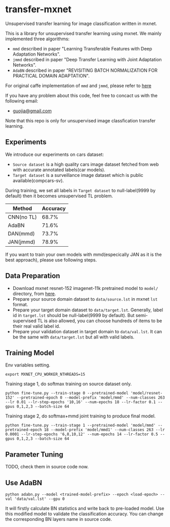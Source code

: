 # transfer-mxnet
Unsupervised transfer learning for image classification written in mxnet.

This is a library for unsupervised transfer learning using mxnet. We mainly implemented three algorithms:

- `mmd` described in paper "Learning Transferable Features with Deep Adaptation Networks".
- `jmmd` described in paper "Deep Transfer Learning with Joint Adaptation Networks".
- `AdaBN` described in paper "REVISITING BATCH NORMALIZATION FOR PRACTICAL DOMAIN ADAPTATION".

For original caffe implementation of `mmd` and `jmmd`, please refer to [here](https://github.com/thuml/transfer-caffe)

If you have any problem about this code, feel free to concact us with the following email:
- guojia@gmail.com

Note that this repo is only for unsupervised image classfication transfer learning.

Experiments
---------------
We introduce our experiments on cars dataset:
- `Source dataset` is a high quality cars image dataset fetched from web with accurate annotated labels(car models).
- `Target dataset` is a surveillance image dataset which is public available(compcars-sv).

During training, we set all labels in `Target dataset` to null-label(9999 by default) then it becomes unsupervised TL problem.

|    Method    | Accuracy |
| ----------   | -----    |
| CNN(no TL)   |  68.7%   |
| AdaBN        |  71.6%   |
| DAN(mmd)     |  73.7%   |
| JAN(jmmd)    |  78.9%   |

If you want to train your own models with mmd(especically JAN as it is the best approach), please use following steps.

Data Preparation
---------------
 - Download mxnet resnet-152 imagenet-11k pretrained model to `model/` directory, from [here](http://data.mxnet.io/models/imagenet-11k/resnet-152/).
- Prepare your source domain dataset to `data/source.lst` in mxnet `lst` format.
- Prepare your target domain dataset to `data/target.lst`. Generally, label id in `target.lst` should be null-label(9999 by default). But semi-supervised TL is also allowed, you can choose hundreds of items to be their real valid label id.
- Prepare your validation dataset in target domain to `data/val.lst`. It can be the same with `data/target.lst` but all with valid labels.


Training Model
---------------
Env variables setting.
```
export MXNET_CPU_WORKER_NTHREADS=15
```

Training stage 1, do softmax training on source dataset only.

```
python fine-tune.py --train-stage 0 --pretrained-model 'model/resnet-152' --pretrained-epoch 0 --model-prefix 'model/mmd' --num-classes 263 --lr 0.01 --lr-step-epochs '10,16' --num-epochs 18 --lr-factor 0.1 --gpus 0,1,2,3 --batch-size 64
```

Training stage 2, do softmax+mmd joint training to produce final model.

```
python fine-tune.py --train-stage 1 --pretrained-model 'model/mmd' --pretrained-epoch 18 --model-prefix 'model/mmd1' --num-classes 263 --lr 0.0001 --lr-step-epochs '6,8,10,12' --num-epochs 14 --lr-factor 0.5 --gpus 0,1,2,3 --batch-size 64
```

Parameter Tuning
---------------
TODO, check them in source code now.

Use AdaBN
---------------
```
python adabn.py --model <trained-model-prefix> --epoch <load-epoch> --val 'data/val.lst' --gpu 0
```
It will firstly calculate BN statistics and write back to pre-loaded model. Use this modified model to validate the classification accuracy. You can change the corresponding BN layers name in source code.


